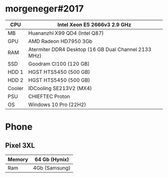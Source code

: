 # morgeneger#2017
CPU | Intel Xeon E5 2666v3 2.9 GHz
------------- | -------------
MB | Huananzhi X99 QD4 (Intel Q87)
GPU | AMD Radeon HD7950 3Gb
RAM | Atermiter DDR4 Desktop (16 GB Dual Channel 2133 MHz)
SSD | Goodram Cl100 (120 GB)
HDD 1 | HGST HTS5450 (500 GB)
HDD 2 | HGST HTS5450 (500 GB)
Cooler | IDCooling SE213V2 (MX4)
PSU | CHIEFTEC Proton
OS| Windows 10 Pro (22H2)


# Phone

Pixel 3XL
-------------

Memory| 64 Gb (Hynix)
------------- | -------------
Ram | 4Gb (Samsung)

